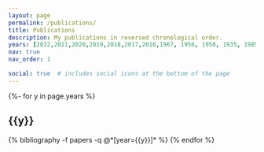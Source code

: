 ```yaml
---
layout: page
permalink: /publications/
title: Publications
description: My publications in reversed chronological order.
years: [2022,2021,2020,2019,2018,2017,2016,1967, 1956, 1950, 1935, 1905]
nav: true
nav_order: 1

social: true  # includes social icons at the bottom of the page
---
```



<!-- _pages/publications.md -->
<div class="publications">

{%- for y in page.years %}
  <h2 class="year">{{y}}</h2>
  {% bibliography -f papers -q @*[year={{y}}]* %}
{% endfor %}

</div>

<!-- 
### In Revision/In review

- [Preprint: Interpretable Machine Learning Text Classification for Computed Tomography Reports–A Case Study of Temporal Bone Fracture](https://ssrn.com/abstract=4034059), `Tong, L.`, Luo, J., Adams, J., Liu, X., Osinski, K., & Friedland, D, Computer Methods and Programs in Biomedicine
  
- [In revision] Xiaoyu Liu, Hiba Abd, `Ling Tong`, Susan Mcroy. Visualizing the Interpretation of a Criterion-Driven System that Automatically Evaluates the Quality of Health News: An Exploratory Study of Two Approaches, Journal of Medical Internet Research.

- [In review] `Ling Tong`, Masoud Khani, Jake Luo. Dr. Diagnosis: A Visualization Model for Diagnosing Diabetic Retinopathy Severity andDiscovering Plaque Patterns in Retinal Images. International Conference on AI in Aging and Age-related Diseases.

- [In revision] `Ling Tong`, Ben George, Bradley Crotty, Somai Melek, Bradley Taylor, Kristen Osinski, Jake Luo, Telemedicine and Health Disparities: Association between Patient Characteristics and Telemedicine, In-person, Telephone and message-based Care During the COVID-19 Pandemic. IPEM Translation.

- [In revision] `Ling Tong`, Masoud Khani, Qiang Lu, Bradley Taylor, Kristen Osinski, Jake Luo. Association between Obesity-related Comorbidities and COVID-19-related Adverse Outcomes, Clinical Obesity Journal.


### 2022: 

- Patel, MA, Bock, JM, Blumin, JH, et al. Demographic differences in the treatment of unilateral vocal fold paralysis. Laryngoscope Investigative Otolaryngology. 2022; 1- 7. doi:[10.1002/lio2.920](https://doi.org/10.1002/lio2.920)
  
- [Impact of Demographics and Clinical Features on Initial Treatment Pathway for Vestibular Schwannoma](https://journals.lww.com/otology-neurotology/Citation/2022/10000/Impact_of_Demographics_and_Clinical_Features_on.33.aspx), Harvey, Erin, Katarina Stark, David R. Friedland, Jazzmyne A. Adams, Michael S. Harris, `Ling Tong`, Kristen Osinksi, and Jake Luo Otology & Neurotology (2022). 

- [A Clustering-Aided Approach for Diagnosis Prediction: A Case Study of Elderly Fall](https://ieeexplore.ieee.org/document/9842578), 2022 IEEE 46th Annual Computers, Software, and Applications Conference (COMPSAC), 2022, pp. 337-342, doi: 10.1109/COMPSAC54236.2022.00054
  
- [Analysis of socioeconomic factors in laryngology clinic utilization for treatment of dysphonia](https://onlinelibrary.wiley.com/doi/full/10.1002/lio2.715), White, Shane W., Jonathan M. Bock, Joel H. Blumin, David R. Friedland, Jazzmyne A. Adams, `Ling Tong`, Kristen Osinski, and Jake Luo. 
  
- [The impact of social determinants of health and clinical comorbidities on post-tympanotomy tube otorrhea](https://www.sciencedirect.com/science/article/pii/S0165587621003797) Thomas, Abigail, Valerie Flanary, David R. Friedland, Jazzmyne A. Adams, `Ling Tong`, Kristen Osinski, and Jake Luo.

---
### 2021:


- [Telemedicine adoption during the COVID-19 pandemic: gaps and inequalities.](https://www.thieme-connect.com/products/ejournals/abstract/10.1055/s-0041-1733848), Luo, Jake, `Ling Tong`, Bradley H. Crotty, Melek Somai, Bradley Taylor, Kristen Osinski, and Ben George. Applied clinical informatics 12, no. 04 (2021): 836-844.

- [A deep learning study on osteosarcoma detection from histological images.](https://www.sciencedirect.com/science/article/abs/pii/S1746809421005280), Anisuzzaman, D. M., Hosein Barzekar, `Ling Tong`, Jake Luo, and Zeyun Yu, Biomedical Signal Processing and Control 69 (2021): 102931. 

- [Socioeconomic Determinants of Tertiary Rhinology Care Utilization.](https://journals.sagepub.com/doi/full/10.1177/2473974X211009830), Poetker, David M., David R. Friedland, Jazzmyne A. Adams, `Ling Tong`, Kristen Osinski, and Jake Luo, OTO open 5, no. 2 (2021): 2473974X211009830. 

---

### 2020: 

-  [Tu1058 ASSOCIATION BETWEEN ATTENDING ENDOSCOPISTS'EXPERIENCE AND COMPLICATION RATES FOR ALL ENDOSCOPIC PROCEDURES: A 10-YEAR LONGITUDINAL STUDY](https://www.giejournal.org/article/S0016-5107(20)33470-2/abstract), Hernandez, Lyndon, `Ling Tong`, Julia Cofino, Jack O. Johannessen, Nalini M. Guda, Venkata Muddana, and Jake Luo, Gastrointestinal Endoscopy 91, no. 6 (2020): AB525. 

- [41 PREDICTING GASTROINTESTINAL (GI) HEMORRHAGE USING A MACHINE LEARNING APPROACH: RISK FACTORS AND PREDICTIVE ANALYSIS IN CLINICAL STUDIES](#), `Tong, Ling`, Lyndon V. Hernandez, and Jake Luo. Gastroenterology 158, no. 6 (2020): S-16.

- [Association modeling between patients' age and complication rate for endoscopic procedures](https://institutionalrepository.aah.org/gastrofaculty/28/), `L Tong`, LV Hernandez, J Cofino, JO Johannessen, NM Guda, J Luo

---

### 2019

- [Machine learning-based modeling of big clinical trials data for adverse outcome prediction: A case study of death events](https://ieeexplore.ieee.org/abstract/document/8754433/),`Tong, Ling`, Jake Luo, Ron Cisler, and Michael Cantor. In 2019 IEEE 43rd Annual Computer Software and Applications Conference (COMPSAC), vol. 2, pp. 269-274. IEEE, 2019.

---

### 2017 
- [Evaluating the granularity balance of hierarchical relationships within large biomedical terminologies towards quality improvement](https://www.sciencedirect.com/science/article/pii/S1532046417302204), Luo, Lingyun, `Ling Tong`, Xiaoxi Zhou, Jose LV Mejino Jr, Chunping Ouyang, and Yongbin Liu, Journal of biomedical informatics 75 (2017): 129-137.

---
 -->
